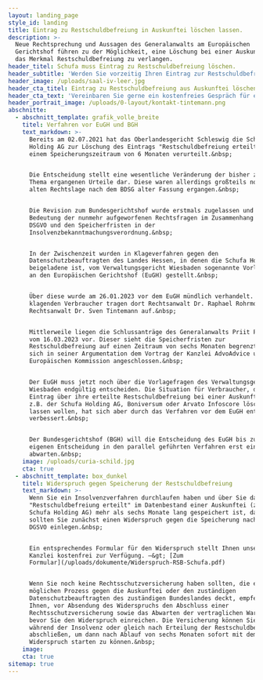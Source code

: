 ```yaml
---
layout: landing_page
style_id: landing
title: Eintrag zu Restschuldbefreiung in Auskunftei löschen lassen.
description: >-
  Neue Rechtsprechung und Aussagen des Generalanwalts am Europäischen
  Gerichtshof führen zu der Möglichkeit, eine Löschung bei einer Auskunftei über
  das Merkmal Restschuldbefreiung zu verlangen. 
header_titel: Schufa muss Eintrag zu Restschuldbefreiung löschen.
header_subtitle: 'Werden Sie vorzeitig Ihren Eintrag zur Restschuldbefreiung wieder los. '
header_image: /uploads/saal-iv-leer.jpg
header_cta_titel: Eintrag zu Restschuldbefreiung aus Auskunftei löschen lassen.
header_cta_text: 'Vereinbaren Sie gerne ein kostenfreies Gespräch für eine Ersteinschätzung. '
header_portrait_image: /uploads/0-layout/kontakt-tintemann.png
abschnitte:
  - abschnitt_template: grafik_volle_breite
    titel: Verfahren vor EuGH und BGH
    text_markdown: >-
      Bereits am 02.07.2021 hat das Oberlandesgericht Schleswig die Schufa
      Holding AG zur Löschung des Eintrags "Restschuldbefreiung erteilt" nach
      einem Speicherungszeitraum von 6 Monaten verurteilt.&nbsp;


      Die Entscheidung stellt eine wesentliche Veränderung der bisher zu diesem
      Thema ergangenen Urteile dar. Diese waren allerdings großteils noch zur
      alten Rechtslage nach dem BDSG alter Fassung ergangen.&nbsp;


      Die Revision zum Bundesgerichtshof wurde erstmals zugelassen und zeigt die
      Bedeutung der nunmehr aufgeworfenen Rechtsfragen im Zusammenhang mit der
      DSGVO und den Speicherfristen in der
      Insolvenzbekanntmachungsverordnung.&nbsp;


      In der Zwischenzeit wurden in Klageverfahren gegen den
      Datenschutzbeauftragten des Landes Hessen, in denen die Schufa Holding AG
      beigeladene ist, vom Verwaltungsgericht Wiesbaden sogenannte Vorlagefragen
      an den Europäischen Gerichtshof (EuGH) gestellt.&nbsp;


      Über diese wurde am 26.01.2023 vor dem EuGH mündlich verhandelt. Für die
      klagenden Verbraucher tragen dort Rechtsanwalt Dr. Raphael Rohrmoser und
      Rechtsanwalt Dr. Sven Tintemann auf.&nbsp;


      Mittlerweile liegen die Schlussanträge des Generalanwalts Priit Pikamäe
      vom 16.03.2023 vor. Dieser sieht die Speicherfristen zur
      Restschuldbefreiung auf einen Zeitraum von sechs Monaten begrenzt und hat
      sich in seiner Argumentation dem Vortrag der Kanzlei AdvoAdvice und der
      Europäischen Kommission angeschlossen.&nbsp;


      Der EuGH muss jetzt noch über die Vorlagefragen des Verwaltungsgerichts
      Wiesbaden endgültig entscheiden. Die Situation für Verbraucher, die einen
      Eintrag über ihre erteilte Restschuldbefreiung bei einer Auskunftei wie
      z.B. der Schufa Holding AG, Boniversum oder Arvato Infoscore löschen
      lassen wollen, hat sich aber durch das Verfahren vor dem EuGH entscheidend
      verbessert.&nbsp;


      Der Bundesgerichtshof (BGH) will die Entscheidung des EuGH bis zu einer
      eigenen Entscheidung in den parallel geführten Verfahren erst einmal
      abwarten.&nbsp;
    image: /uploads/curia-schild.jpg
    cta: true
  - abschnitt_template: box_dunkel
    titel: Widerspruch gegen Speicherung der Restschuldbefreiung
    text_markdown: >-
      Wenn Sie ein Insolvenzverfahren durchlaufen haben und über Sie das Merkmal
      "Restschuldbefreiung erteilt" im Datenbestand einer Auskunftei (z.B. der
      Schufa Holding AG) mehr als sechs Monate lang gespeichert ist, dann
      sollten Sie zunächst einen Widerspruch gegen die Speicherung nach Art 21
      DGSVO einlegen.&nbsp;


      Ein entsprechendes Formular für den Widerspruch stellt Ihnen unsere
      Kanzlei kostenfrei zur Verfügung. –&gt; [Zum
      Formular](/uploads/dokumente/Widerspruch-RSB-Schufa.pdf)


      Wenn Sie noch keine Rechtsschutzversicherung haben sollten, die einen
      möglichen Prozess gegen die Auskunftei oder den zuständigen
      Datenschutzbeauftragten des zuständigen Bundeslandes deckt, empfehlen wir
      Ihnen, vor Absendung des Widerspruchs den Abschluss einer
      Rechtsschutzversicherung sowie das Abwarten der vertraglichen Wartezeit,
      bevor Sie den Widerspruch einreichen. Die Versicherung können Sie auch
      während der Insolvenz oder gleich nach Erteilung der Restschuldbefreiung
      abschließen, um dann nach Ablauf von sechs Monaten sofort mit dem
      Widerspruch starten zu können.&nbsp;
    image:
    cta: true
sitemap: true
---
```

